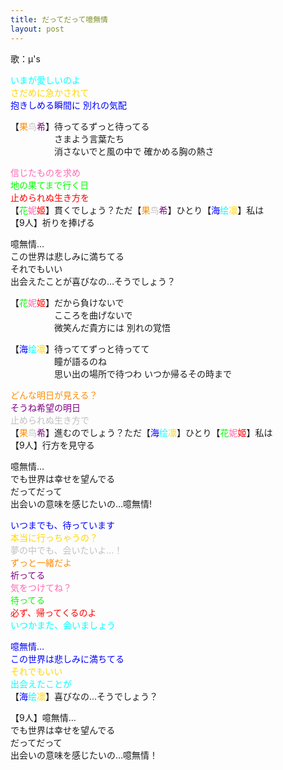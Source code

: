 ```yaml
---
title: だってだって噫無情
layout: post
---
```

歌：μ's

<p><font color="cyan">いまが愛しいのよ</font><br />
<font color="gold">さだめに急かされて</font><br />
<font color="blue">抱きしめる瞬間に 別れの気配</font></p>

<p>【<font color="darkorange">果</font><font color="silver">鸟</font><font color="purple">希</font>】待ってるずっと待ってる<br />
　　　　　さまよう言葉たち<br />
　　　　　消さないでと風の中で 確かめる胸の熱さ</p>

<p><font color="hotpink">信じたものを求め</font><br />
<font color="lime">地の果てまで行く日</font><br />
<font color="red">止められぬ生き方を</font><br />
【<font color="lime">花</font><font color="hotpink">妮</font><font color="red">姬</font>】貫くでしょう？ただ【<font color="darkorange">果</font><font color="silver">鸟</font><font color="purple">希</font>】ひとり【<font color="blue">海</font><font color="cyan">绘</font><font color="gold">凛</font>】私は<br />
【9人】祈りを捧げる</p>

<p>噫無情…<br />
この世界は悲しみに満ちてる<br />
それでもいい<br />
出会えたことが喜びなの…そうでしょう？</p>

<p>【<font color="lime">花</font><font color="hotpink">妮</font><font color="red">姬</font>】だから負けないで<br />
　　　　　こころを曲げないで<br />
　　　　　微笑んだ貴方には 別れの覚悟</p>

<p>【<font color="blue">海</font><font color="cyan">绘</font><font color="gold">凛</font>】待っててずっと待ってて<br />
　　　　　瞳が語るのね<br />
　　　　　思い出の場所で待つわ いつか帰るその時まで</p>

<p><font color="darkorange">どんな明日が見える？</font><br />
<font color="purple">そうね希望の明日</font><br />
<font color="silver">止められぬ生き方で</font><br />
【<font color="darkorange">果</font><font color="silver">鸟</font><font color="purple">希</font>】進むのでしょう？ただ【<font color="blue">海</font><font color="cyan">绘</font><font color="gold">凛</font>】ひとり【<font color="lime">花</font><font color="hotpink">妮</font><font color="red">姬</font>】私は<br />
【9人】行方を見守る</p>

<p>噫無情…<br />
でも世界は幸せを望んでる<br />
だってだって<br />
出会いの意味を感じたいの…噫無情!</p>

<p><font color="blue">いつまでも、待っています</font><br />
<font color="gold">本当に行っちゃうの？</font><br />
<font color="silver">夢の中でも、会いたいよ…！</font><br />
<font color="darkorange">ずっと一緒だよ</font><br />
<font color="purple">祈ってる</font><br />
<font color="hotpink">気をつけてね？</font><br />
<font color="lime">待ってる</font><br />
<font color="red">必ず、帰ってくるのよ</font><br />
<font color="cyan">いつかまた、会いましょう</font></p>

<p><font color="blue">噫無情…<br />
この世界は悲しみに満ちてる</font><br />
<font color="gold">それでもいい</font><br />
<font color="cyan">出会えたことが</font><br />
【<font color="blue">海</font><font color="cyan">绘</font><font color="gold">凛</font>】喜びなの…そうでしょう？</p>

<p>【9人】噫無情…<br />
でも世界は幸せを望んでる<br />
だってだって<br />
出会いの意味を感じたいの…噫無情！</p>
